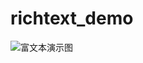 # richtext_demo

![富文本演示图](https://github.com/freedomeden/richtext_demo/blob/master/picture/picture.gif)
